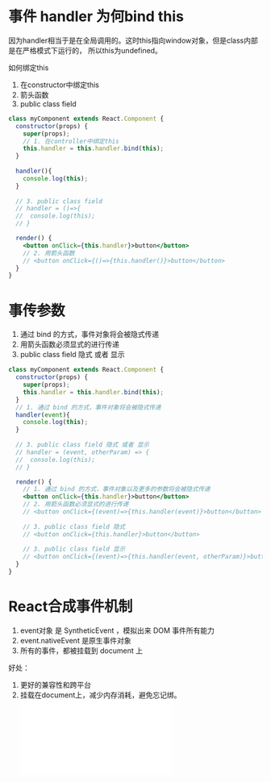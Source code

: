 # 事件 handler 为何bind this

因为handler相当于是在全局调用的。这时this指向window对象，但是class内部是在严格模式下运行的，
所以this为undefined。

如何绑定this
1. 在constructor中绑定this
2. 箭头函数
3. public class field

```jsx
class myComponent extends React.Component {
  constructor(props) {
    super(props);
    // 1. 在controller中绑定this
    this.handler = this.handler.bind(this);
  }
  
  handler(){
    console.log(this);
  }
  
  // 3. public class field
  // handler = ()=>{
  //  console.log(this);
  // }

  render() {
    <button onClick={this.handler}>button</button>
    // 2. 用箭头函数
    // <button onClick={()=>{this.handler()}>button</button>
  } 
}
```

# 事传参数
1. 通过 bind 的方式，事件对象将会被隐式传递
2. 用箭头函数必须显式的进行传递
3. public class field 隐式 或者 显示
```jsx
class myComponent extends React.Component {
  constructor(props) {
    super(props);
    this.handler = this.handler.bind(this);
  }
  // 1. 通过 bind 的方式，事件对象将会被隐式传递
  handler(event){
    console.log(this);
  }
  
  // 3. public class field 隐式 或者 显示
  // handler = (event, otherParam) => {
  //  console.log(this);
  // }

  render() {
    // 1. 通过 bind 的方式，事件对象以及更多的参数将会被隐式传递
    <button onClick={this.handler}>button</button>
    // 2. 用箭头函数必须显式的进行传递
    // <button onClick={(event)=>{this.handler(event)}>button</button>
    
    // 3. public class field 隐式
    // <button onClick={this.handler}>button</button>
    
    // 3. public class field 显示
    // <button onClick={(event)=>{this.handler(event, otherParam)}>button</button>
  } 
}
```

# React合成事件机制
1. event对象 是 SyntheticEvent ，模拟出来 DOM 事件所有能力
2. event.nativeEvent 是原生事件对象
3. 所有的事件，都被挂载到 document 上

好处：
1. 更好的兼容性和跨平台
2. 挂载在document上，减少内存消耗，避免忘记绑。
![原理之-合成事件机制](23-原理之-合成事件机制.md)